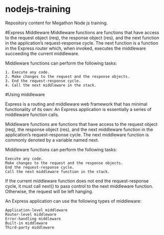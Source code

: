 # nodejs-training
Repository content for Megathon Node js training.

#Express Middleware
Middleware functions are functions that have access to the request object (req), the response object (res), and the next function in the application’s request-response cycle. The next function is a function in the Express router which, when invoked, executes the middleware succeeding the current middleware.

Middleware functions can perform the following tasks:

    1. Execute any code.
    2. Make changes to the request and the response objects.
    3. End the request-response cycle.
    4. Call the next middleware in the stack.

#Using middleware

Express is a routing and middleware web framework that has minimal functionality of its own: An Express application is essentially a series of middleware function calls.

Middleware functions are functions that have access to the request object (req), the response object (res), and the next middleware function in the application’s request-response cycle. The next middleware function is commonly denoted by a variable named next.

Middleware functions can perform the following tasks:

    Execute any code.
    Make changes to the request and the response objects.
    End the request-response cycle.
    Call the next middleware function in the stack.

If the current middleware function does not end the request-response cycle, it must call next() to pass control to the next middleware function. Otherwise, the request will be left hanging.

An Express application can use the following types of middleware:

    Application-level middleware
    Router-level middleware
    Error-handling middleware
    Built-in middleware
    Third-party middleware
